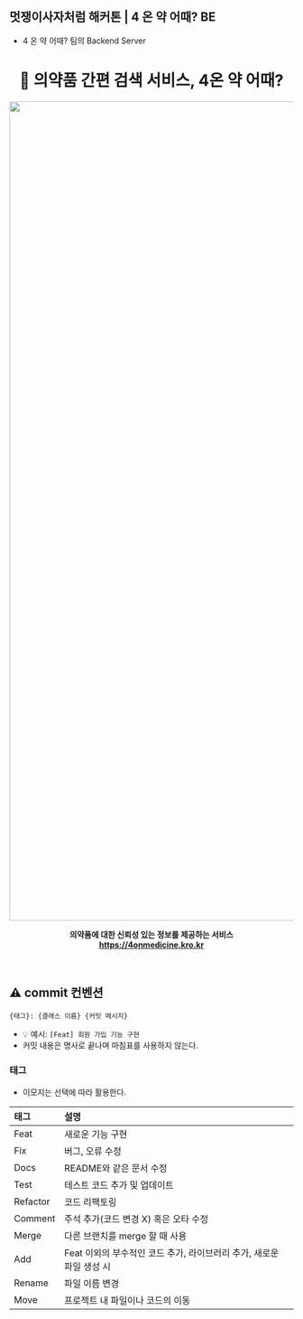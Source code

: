 ## 멋쟁이사자처럼 해커톤 | 4 온 약 어때? BE
- 4 온 약 어때? 팀의 Backend Server
<div align="center">
  <h1> 💊 의약품 간편 검색 서비스, 4온 약 어때?  </h1>
  <img width="1450" alt="Title image" src="https://github.com/user-attachments/assets/ee7378e3-97a4-4bfc-8652-ca4e9b04c1ac">
</div>
<p align="center">
  <strong>
    의약품에 대한 신뢰성 있는 정보를 제공하는 서비스<br>
    <a href="https://4onmedicine.kro.kr">https://4onmedicine.kro.kr</a>
  </strong>
</p>
<br>

## ⚠️ commit 컨벤션

```
{태그}: {클래스 이름} {커밋 메시지}
```

- 💡 예시: `[Feat] 회원 가입 기능 구현`
- 커밋 내용은 명사로 끝나며 마침표를 사용하지 않는다.

### 태그

- 이모지는 선택에 따라 활용한다.

| 태그       | 설명                      |
|:---------|:------------------------|
| Feat     | 새로운 기능 구현               |
| Fix      | 버그, 오류 수정                   |
| Docs     | README와 같은 문서 수정        |
| Test     | 테스트 코드 추가 및 업데이트        |
| Refactor | 코드 리팩토링                 |
| Comment  | 주석 추가(코드 변경 X) 혹은 오타 수정 |
| Merge    | 다른 브랜치를 merge 할 때 사용                   |
| Add   | Feat 이외의 부수적인 코드 추가, 라이브러리 추가, 새로운 파일 생성 시        |
| Rename   | 파일 이름 변경        |
| Move   | 프로젝트 내 파일이나 코드의 이동        |
